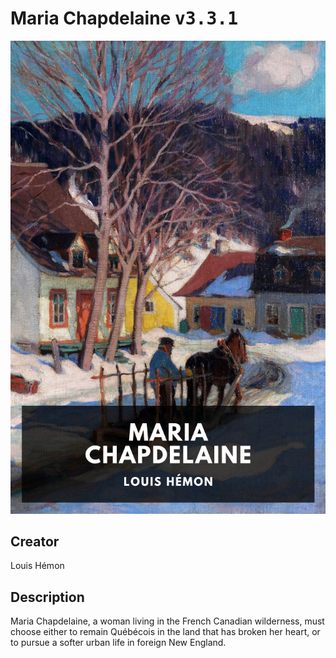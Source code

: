 
# Maria Chapdelaine <kbd>v3.3.1</kbd>

<center>
  <img src="./cover-1024.jpg"/>
</center>

## Creator
Louis Hémon

## Description
Maria Chapdelaine, a woman living in the French Canadian wilderness, must choose either to remain Québécois in the land that has broken her heart, or to pursue a softer urban life in foreign New England.
